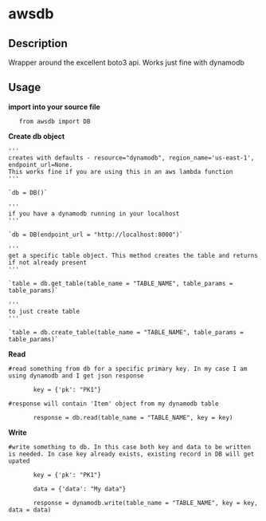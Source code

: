 # awsdb

## Description

Wrapper around the excellent boto3 api. Works just fine with dynamodb
 
## Usage

**import into your source file**

`	from awsdb import DB`
	
**Create db object**

	'''
	creates with defaults - resource="dynamodb", region_name='us-east-1', endpoint_url=None. 
	This works fine if you are using this in an aws lambda function
	'''

	`db = DB()`
	
	'''
	if you have a dynamodb running in your localhost
	'''

	`db = DB(endpoint_url = "http://localhost:8000")`
	
	'''
	get a specific table object. This method creates the table and returns if not already present
	'''

	`table = db.get_table(table_name = "TABLE_NAME", table_params = table_params)`

	'''
	to just create table
	'''

	`table = db.create_table(table_name = "TABLE_NAME", table_params = table_params)`
	
**Read**

	#read something from db for a specific primary key. In my case I am using dynamodb and I get json response

`		key = {'pk': "PK1"}`

	#response will contain 'Item' object from my dynamodb table

`		response = db.read(table_name = "TABLE_NAME", key = key)`
	
**Write**

	#write something to db. In this case both key and data to be written is needed. In case key already exists, existing record in DB will get upated

`		key = {'pk': "PK1"}`

`		data = {'data': "My data"}`

`		response = dynamodb.write(table_name = "TABLE_NAME", key = key, data = data)`
